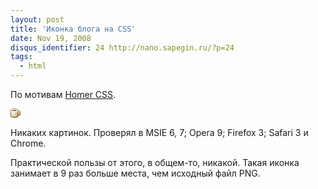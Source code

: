 ```yaml
---
layout: post
title: 'Иконка блога на CSS'
date: Nov 19, 2008
disqus_identifier: 24 http://nano.sapegin.ru/?p=24
tags:
  - html
---
```


По мотивам [Homer CSS](http://www.romancortes.com/blog/homer-css/).

<style type="text/css">.ico{width:16px;height:16px;font-size:0;line-height:0;}.ico i{float:left;width:1px;height:1px;font-size:0;line-height:0;display:block;}</style><div class="ico"><i></i><i style="background:#ece5d7">&nbsp;</i><i style="background:#d1c09c">&nbsp;</i><i style="background:#bba16b">&nbsp;</i><i style="background:#b79b63;width:4px">&nbsp;</i><i style="background:#bba16b">&nbsp;</i><i style="background:#d1c09c">&nbsp;</i><i style="background:#ece5d7">&nbsp;</i><i style="width:5px">&nbsp;</i><i style="background:#cdbb98">&nbsp;</i><i style="background:#baa270">&nbsp;</i><i style="background:#e2d7c2">&nbsp;</i><i style="background:#f5f2eb">&nbsp;</i><i style="width:4px">&nbsp;</i><i style="background:#f5f2eb">&nbsp;</i><i style="background:#e2d7c2">&nbsp;</i><i style="background:#baa270">&nbsp;</i><i style="background:#cdbb98">&nbsp;</i><i style="width:4px">&nbsp;</i><i style="background:#b49b6a">&nbsp;</i><i style="background:#f9f8f4">&nbsp;</i><i style="background:#d8ceb8">&nbsp;</i><i style="background:#b49d6f">&nbsp;</i><i style="background:#a88b52;width:4px">&nbsp;</i><i style="background:#b49d6f">&nbsp;</i><i style="background:#d8ceb8">&nbsp;</i><i style="background:#f9f8f4">&nbsp;</i><i style="background:#a98d55">&nbsp;</i><i style="width:4px">&nbsp;</i><i style="background:#a2864d">&nbsp;</i><i>&nbsp;</i><i style="background:#cec2a9">&nbsp;</i><i style="background:#937b4b">&nbsp;</i><i style="background:#785a20;width:4px">&nbsp;</i><i style="background:#937b4b">&nbsp;</i><i style="background:#cec2a9">&nbsp;</i><i>&nbsp;</i><i style="background:#a2864d">&nbsp;</i><i style="background:#b59961;width:3px">&nbsp;</i><i style="background:#d9cbaf">&nbsp;</i><i style="background:#9b7f46">&nbsp;</i><i>&nbsp;</i><i style="background:#f6f2eb;width:9px">&nbsp;</i><i style="background:#9b7f46">&nbsp;</i><i style="background:#d3c2a0">&nbsp;</i><i style="background:#fcfcfa">&nbsp;</i><i style="background:#f7f5ef">&nbsp;</i><i style="background:#a98d54">&nbsp;</i><i style="background:#95783f">&nbsp;</i><i>&nbsp;</i><i style="background:#f3eee5;width:6px">&nbsp;</i><i style="background:#e7ddc9">&nbsp;</i><i style="background:#ddd0b5">&nbsp;</i><i style="background:#dcceb2">&nbsp;</i><i style="background:#95783f">&nbsp;</i><i style="background:#aa905e">&nbsp;</i><i style="background:#c9ba9a">&nbsp;</i><i style="background:#f7f4ed">&nbsp;</i><i style="background:#9d8047">&nbsp;</i><i style="background:#8e7138">&nbsp;</i><i>&nbsp;</i><i style="background:#efe9dd;width:6px">&nbsp;</i><i style="background:#d4c3a1;width:2px">&nbsp;</i><i style="background:#dcceb2">&nbsp;</i><i style="background:#8e7138">&nbsp;</i><i style="background:#ebe5db">&nbsp;</i><i style="background:#a38a5a">&nbsp;</i><i style="background:#f1ece0">&nbsp;</i><i style="background:#91743b">&nbsp;</i><i style="background:#876a30">&nbsp;</i><i>&nbsp;</i><i style="background:#ece4d6;width:6px">&nbsp;</i><i style="background:#d3c19d;width:2px">&nbsp;</i><i style="background:#dcceb2">&nbsp;</i><i style="background:#876a30">&nbsp;</i><i style="background:#efece5">&nbsp;</i><i style="background:#927843">&nbsp;</i><i style="background:#ebe3d3">&nbsp;</i><i style="background:#85682e">&nbsp;</i><i style="background:#806329">&nbsp;</i><i>&nbsp;</i><i style="background:#e8e0ce;width:6px">&nbsp;</i><i style="background:#d1be99;width:2px">&nbsp;</i><i style="background:#dcceb2">&nbsp;</i><i style="background:#806329">&nbsp;</i><i style="background:#886f3c">&nbsp;</i><i style="background:#af9b74">&nbsp;</i><i style="background:#e5dbc7">&nbsp;</i><i style="background:#795b21">&nbsp;</i><i style="background:#795c22">&nbsp;</i><i>&nbsp;</i><i style="background:#e5dbc6;width:6px">&nbsp;</i><i style="background:#cdb992;width:2px">&nbsp;</i><i style="background:#dcceb2">&nbsp;</i><i style="background:#795c22">&nbsp;</i><i style="background:#c2ac80">&nbsp;</i><i style="background:#e0d3ba">&nbsp;</i><i style="background:#d8cab0">&nbsp;</i><i style="background:#6d4f15">&nbsp;</i><i style="background:#72551a">&nbsp;</i><i>&nbsp;</i><i style="background:#e1d6bf;width:6px">&nbsp;</i><i style="background:#cdb992;width:2px">&nbsp;</i><i style="background:#dcceb2">&nbsp;</i><i style="background:#72551a">&nbsp;</i><i style="background:#604308;width:3px">&nbsp;</i><i style="background:#b0a284">&nbsp;</i><i style="background:#6b4e13">&nbsp;</i><i style="background:#f5f3f0">&nbsp;</i><i style="background:#efe8db">&nbsp;</i><i style="background:#e2d7c0">&nbsp;</i><i style="background:#ded1b7;width:4px">&nbsp;</i><i style="background:#ceba93">&nbsp;</i><i style="background:#d4c2a0">&nbsp;</i><i style="background:#d4c5a7">&nbsp;</i><i style="background:#6b4e13">&nbsp;</i><i style="background:#c8bfac">&nbsp;</i><i style="background:#f4f2ef">&nbsp;</i><i style="width:2px">&nbsp;</i><i style="background:#9b8862">&nbsp;</i><i style="background:#775d2a">&nbsp;</i><i style="background:#c4b9a3">&nbsp;</i><i style="background:#ebe7e0">&nbsp;</i><i style="width:4px">&nbsp;</i><i style="background:#ccbc9d">&nbsp;</i><i style="background:#ae9a73">&nbsp;</i><i style="background:#735720">&nbsp;</i><i style="background:#897246">&nbsp;</i><i style="background:#c5baa6">&nbsp;</i><i style="background:#e2ddd3">&nbsp;</i><i style="width:2px">&nbsp;</i><i style="background:#f4f2ef">&nbsp;</i><i style="background:#afa184">&nbsp;</i><i style="background:#856e42">&nbsp;</i><i style="background:#6a4e19">&nbsp;</i><i style="background:#5d3f05;width:4px">&nbsp;</i><i style="background:#6a4e19">&nbsp;</i><i style="background:#856e42">&nbsp;</i><i style="background:#ab9c7e">&nbsp;</i><i style="background:#c5baa6">&nbsp;</i><i style="background:#c8bfac">&nbsp;</i><i style="background:#f4f2ef">&nbsp;</i><i style="width:2px">&nbsp;</i><i>&nbsp;</i><i style="background:#fbfbfa">&nbsp;</i><i style="background:#e6e1d9">&nbsp;</i><i style="background:#d4ccbd">&nbsp;</i><i style="background:#c5baa6;width:6px">&nbsp;</i><i style="background:#d4ccbd">&nbsp;</i><i style="background:#e6e1d9">&nbsp;</i><i style="background:#fbfbfa">&nbsp;</i><i style="width:3px">&nbsp;</i><i style="width:16px">&nbsp;</i></div>

Никаких картинок. Проверял в MSIE 6, 7; Opera 9; Firefox 3; Safari 3 и Chrome.

Практической пользы от этого, в общем-то, никакой. Такая иконка занимает в 9 раз больше места, чем исходный файл PNG.
